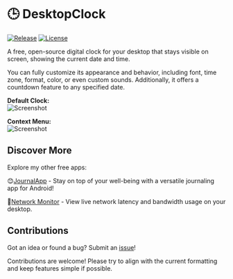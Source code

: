 # 🕒 DesktopClock

[![Release](https://img.shields.io/github/release/danielchalmers/DesktopClock?include_prereleases)](https://github.com/danielchalmers/DesktopClock/releases)
[![License](https://img.shields.io/github/license/danielchalmers/DesktopClock)](LICENSE)

A free, open-source digital clock for your desktop that stays visible on screen, showing the current date and time.

You can fully customize its appearance and behavior, including font, time zone, format, color, or even custom sounds. Additionally, it offers a countdown feature to any specified date.

**Default Clock:**  
![Screenshot](https://github.com/danielchalmers/DesktopClock/assets/7112040/6038fa47-3a29-4b74-8f4f-fffeb8af8d0a)  

**Context Menu:**  
![Screenshot](https://user-images.githubusercontent.com/7112040/201500304-fadedaeb-fc50-47b7-9de0-80c45346c35d.png)

## Discover More

Explore my other free apps:

😊[JournalApp](https://github.com/danielchalmers/JournalApp) - Stay on top of your well-being with a versatile journaling app for Android!

🔄[Network Monitor](https://github.com/danielchalmers/Network-Monitor) - View live network latency and bandwidth usage on your desktop.

## Contributions

Got an idea or found a bug? Submit an [issue](https://github.com/danielchalmers/DesktopClock/issues)!

Contributions are welcome! Please try to align with the current formatting and keep features simple if possible.
